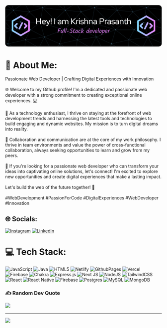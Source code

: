 
 
  <div class="image-container">
    <img src="3.png" alt="Responsive Image">
  </div>



# 💫 About Me:
Passionate Web Developer | Crafting Digital Experiences with Innovation<br><br>🌐 Welcome to my Github profile! I'm a dedicated and passionate web developer with a strong commitment to creating exceptional online experiences. 💻<br><br>🚀 As a technology enthusiast, I thrive on staying at the forefront of web development trends and harnessing the latest tools and technologies to build engaging and dynamic websites. My mission is to turn digital dreams into reality.<br><br>🤝 Collaboration and communication are at the core of my work philosophy. I thrive in team environments and value the power of cross-functional collaboration, always seeking opportunities to learn and grow from my peers.<br><br>🌟 If you're looking for a passionate web developer who can transform your ideas into captivating online solutions, let's connect! I'm excited to explore new opportunities and create digital experiences that make a lasting impact.<br><br>Let's build the web of the future together! 👋<br><br>#WebDevelopment #PassionForCode #DigitalExperiences #WebDeveloper #Innovation


## 🌐 Socials:
[![Instagram](https://img.shields.io/badge/Instagram-%23E4405F.svg?logo=Instagram&logoColor=white)](https://instagram.com/mr_gkprasanth) [![LinkedIn](https://img.shields.io/badge/LinkedIn-%230077B5.svg?logo=linkedin&logoColor=white)](https://www.linkedin.com/in/krishna-prasanth-gurram-679244240/)

# 💻 Tech Stack:
 ![JavaScript](https://img.shields.io/badge/javascript-%23323330.svg?style=for-the-badge&logo=javascript&logoColor=%23F7DF1E) ![Java](https://img.shields.io/badge/java-%23ED8B00.svg?style=for-the-badge&logo=openjdk&logoColor=white) ![HTML5](https://img.shields.io/badge/html5-%23E34F26.svg?style=for-the-badge&logo=html5&logoColor=white) ![Netlify](https://img.shields.io/badge/netlify-%23000000.svg?style=for-the-badge&logo=netlify&logoColor=#00C7B7) ![GithubPages](https://img.shields.io/badge/github%20pages-121013?style=for-the-badge&logo=github&logoColor=white) ![Vercel](https://img.shields.io/badge/vercel-%23000000.svg?style=for-the-badge&logo=vercel&logoColor=white) ![Firebase](https://img.shields.io/badge/firebase-%23039BE5.svg?style=for-the-badge&logo=firebase) ![Chakra](https://img.shields.io/badge/chakra-%234ED1C5.svg?style=for-the-badge&logo=chakraui&logoColor=white) ![Express.js](https://img.shields.io/badge/express.js-%23404d59.svg?style=for-the-badge&logo=express&logoColor=%2361DAFB) ![Next JS](https://img.shields.io/badge/Next-black?style=for-the-badge&logo=next.js&logoColor=white) ![NodeJS](https://img.shields.io/badge/node.js-6DA55F?style=for-the-badge&logo=node.js&logoColor=white) ![TailwindCSS](https://img.shields.io/badge/tailwindcss-%2338B2AC.svg?style=for-the-badge&logo=tailwind-css&logoColor=white) ![React](https://img.shields.io/badge/react-%2320232a.svg?style=for-the-badge&logo=react&logoColor=%2361DAFB) ![React Native](https://img.shields.io/badge/react_native-%2320232a.svg?style=for-the-badge&logo=react&logoColor=%2361DAFB) ![Firebase](https://img.shields.io/badge/firebase-a08021?style=for-the-badge&logo=firebase&logoColor=ffcd34) ![Postgres](https://img.shields.io/badge/postgres-%23316192.svg?style=for-the-badge&logo=postgresql&logoColor=white) ![MySQL](https://img.shields.io/badge/mysql-4479A1.svg?style=for-the-badge&logo=mysql&logoColor=white) ![MongoDB](https://img.shields.io/badge/MongoDB-%234ea94b.svg?style=for-the-badge&logo=mongodb&logoColor=white)

### ✍️ Random Dev Quote
![](https://quotes-github-readme.vercel.app/api?type=horizontal&theme=radical)

---
[![](https://visitcount.itsvg.in/api?id=gkprasanth&icon=0&color=0)](https://visitcount.itsvg.in)

<!-- Proudly created with GPRM ( https://gprm.itsvg.in ) -->
